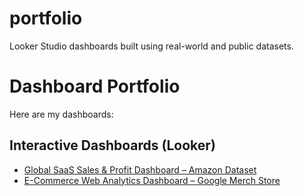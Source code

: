 # portfolio
Looker Studio dashboards built using real-world and public datasets.
# Dashboard Portfolio

Here are my dashboards:

## Interactive Dashboards (Looker)

- [Global SaaS Sales & Profit Dashboard – Amazon Dataset
](https://lookerstudio.google.com/reporting/64b865e5-fe19-43b2-a7c5-9b77bf4d2507)
- [E-Commerce Web Analytics Dashboard – Google Merch Store
](https://lookerstudio.google.com/reporting/6f2d9146-ed11-4887-b121-8368286767cd)

